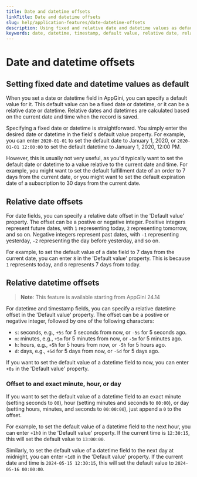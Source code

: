 ```yaml
---
title: Date and datetime offsets
linkTitle: Date and datetime offsets
slug: help/application-features/date-datetime-offsets
description: Using fixed and relative date and datetime values as default values in date, datetime, and timestamp fields in AppGini.
keywords: date, datetime, timestamp, default value, relative date, relative datetime, fixed date, fixed datetime
---
```


# Date and datetime offsets

## Setting fixed date and datetime values as default

When you set a date or datetime field in AppGini, you can specify a default value for it. This default value can be a fixed date or datetime, or it can be a relative date or datetime. Relative dates and datetimes are calculated based on the current date and time when the record is saved.

Specifying a fixed date or datetime is straightforward. You simply enter the desired date or datetime in the field's default value property. For example, you can enter `2020-01-01` to set the default date to January 1, 2020, or `2020-01-01 12:00:00` to set the default datetime to January 1, 2020, 12:00 PM.

However, this is usually not very useful, as you'd typically want to set the default date or datetime to a value relative to the current date and time. For example, you might want to set the default fulfillment date of an order to 7 days from the current date, or you might want to set the default expiration date of a subscription to 30 days from the current date.

## Relative date offsets

For date fields, you can specify a relative date offset in the 'Default value' property. The offset can be a postive or negative integer. Positive integers represent future dates, with `1` representing today, `2` representing tomorrow, and so on. Negative integers represent past dates, with `-1` representing yesterday, `-2` representing the day before yesterday, and so on.

For example, to set the default value of a date field to 7 days from the current date, you can enter `8` in the 'Default value' property. This is because `1` represents today, and `8` represents 7 days from today.

## Relative datetime offsets

> **Note**: This feature is available starting from AppGini 24.14

For datetime and timestamp fields, you can specify a relative datetime offset in the 'Default value' property. The offset can be a postive or negative integer, followed by one of the following characters:

- `s`: seconds, e.g., `+5s` for 5 seconds from now, or `-5s` for 5 seconds ago.
- `m`: minutes, e.g., `+5m` for 5 minutes from now, or `-5m` for 5 minutes ago.
- `h`: hours, e.g., `+5h` for 5 hours from now, or `-5h` for 5 hours ago.
- `d`: days, e.g., `+5d` for 5 days from now, or `-5d` for 5 days ago.

If you want to set the default value of a datetime field to now, you can enter `+0s` in the 'Default value' property.

### Offset to and exact minute, hour, or day

If you want to set the default value of a datetime field to an exact minute (setting seconds to `00`),
hour (setting minutes and seconds to `00:00`), or day (setting hours, minutes, and seconds to `00:00:00`),
just append a `0` to the offset. 

For example, to set the default value of a datetime field to the next
hour, you can enter `+1h0` in the 'Default value' property. If the current time is `12:30:15`, this will set the default value to `13:00:00`.

Similarly, to set the default value of a datetime field to the next day at midnight, you can enter `+1d0` in the 'Default value' property.
If the current date and time is `2024-05-15 12:30:15`, this will set the default value to `2024-05-16 00:00:00`.

